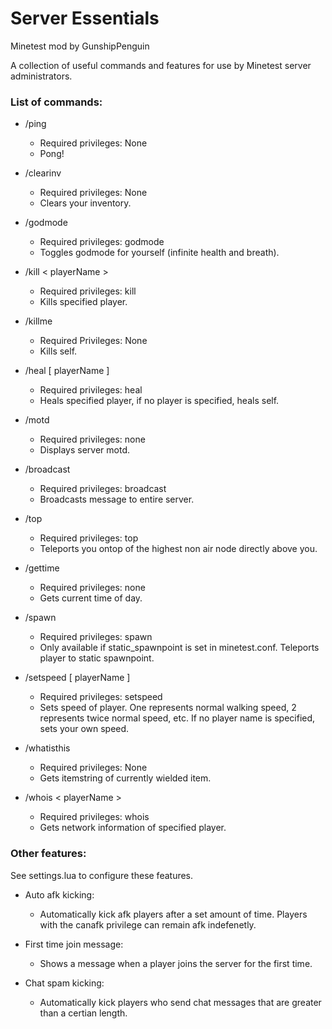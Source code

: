 # Server Essentials

Minetest mod by GunshipPenguin

A collection of useful commands and features for use by Minetest server administrators.

### List of commands:

+ /ping
  + Required privileges: None
  + Pong!

+ /clearinv
  + Required privileges: None
  + Clears your inventory.

+ /godmode
  + Required privileges: godmode
  + Toggles godmode for yourself (infinite health and breath).

+ /kill \< playerName \>
  + Required privileges: kill
  + Kills specified player.

+ /killme
  + Required Privileges: None
  + Kills self.

+ /heal \[ playerName \]
  + Required privileges: heal
  + Heals specified player, if no player is specified, heals self.

+ /motd
  + Required privileges: none
  + Displays server motd.
	
+ /broadcast
  + Required privileges: broadcast
  + Broadcasts message to entire server.

+ /top
  + Required privileges: top
  + Teleports you ontop of the highest non air node directly above you.

+ /gettime
  + Required privileges: none
  + Gets current time of day.

+ /spawn
  + Required privileges: spawn
  + Only available if static_spawnpoint is set in minetest.conf. Teleports
player to static spawnpoint.

+ /setspeed <speed> \[ playerName \]
  + Required privileges: setspeed
  + Sets speed of player. One represents normal walking speed, 2 represents
twice normal speed, etc. If no player name is specified, sets your own speed.

+ /whatisthis
  + Required privileges: None
  + Gets itemstring of currently wielded item.

+ /whois \< playerName \>
  + Required privileges: whois
  + Gets network information of specified player.

### Other features:

See settings.lua to configure these features.

+ Auto afk kicking:
  + Automatically kick afk players after a set amount of time. Players
with the canafk privilege can remain afk indefenetly.

+ First time join message:
  + Shows a message when a player joins the server for the first time.

+ Chat spam kicking:
  + Automatically kick players who send chat messages that are greater than a certian length.
